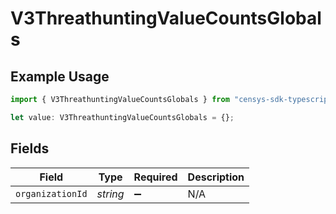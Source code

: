 # V3ThreathuntingValueCountsGlobals

## Example Usage

```typescript
import { V3ThreathuntingValueCountsGlobals } from "censys-sdk-typescript/models/operations";

let value: V3ThreathuntingValueCountsGlobals = {};
```

## Fields

| Field              | Type               | Required           | Description        |
| ------------------ | ------------------ | ------------------ | ------------------ |
| `organizationId`   | *string*           | :heavy_minus_sign: | N/A                |